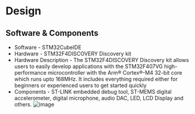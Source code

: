 # Design

## Software & Components
* Software - STM32CubeIDE
* Hardware - STM32F4DISCOVERY Discovery kit
* Hardware Description - The STM32F4DISCOVERY Discovery kit allows users to easily develop applications with the STM32F407VG high-performance microcontroller with the Arm® Cortex®-M4 32-bit core which runs upto 168MHz. It includes everything required either for beginners or experienced users to get started quickly
* Components - ST-LINK embedded debug tool, ST-MEMS digital accelerometer, digital microphone, audio DAC, LED, LCD Display and others.
![image](https://www.st.com/bin/ecommerce/api/image.PF252419.en.feature-description-include-personalized-no-cpn-medium.jpg)

## 
